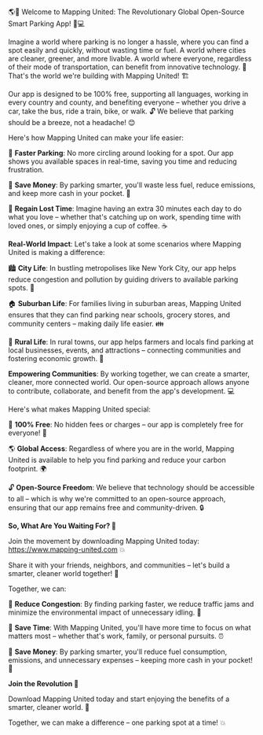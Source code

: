 🌎💫 Welcome to Mapping United: The Revolutionary Global Open-Source Smart Parking App! 🚗💻

Imagine a world where parking is no longer a hassle, where you can find a spot easily and quickly, without wasting time or fuel. A world where cities are cleaner, greener, and more livable. A world where everyone, regardless of their mode of transportation, can benefit from innovative technology. 🌟 That's the world we're building with Mapping United! 🏗️

Our app is designed to be 100% free, supporting all languages, working in every country and county, and benefiting everyone – whether you drive a car, take the bus, ride a train, bike, or walk. 🔓 We believe that parking should be a breeze, not a headache! 😊

Here's how Mapping United can make your life easier:

🔴 **Faster Parking**: No more circling around looking for a spot. Our app shows you available spaces in real-time, saving you time and reducing frustration.

💸 **Save Money**: By parking smarter, you'll waste less fuel, reduce emissions, and keep more cash in your pocket. 💸

🌟 **Regain Lost Time**: Imagine having an extra 30 minutes each day to do what you love – whether that's catching up on work, spending time with loved ones, or simply enjoying a cup of coffee. ☕️

**Real-World Impact**: Let's take a look at some scenarios where Mapping United is making a difference:

🏙️ **City Life**: In bustling metropolises like New York City, our app helps reduce congestion and pollution by guiding drivers to available parking spots. 🌆

🏠 **Suburban Life**: For families living in suburban areas, Mapping United ensures that they can find parking near schools, grocery stores, and community centers – making daily life easier. 👪

🌳 **Rural Life**: In rural towns, our app helps farmers and locals find parking at local businesses, events, and attractions – connecting communities and fostering economic growth. 🌾

**Empowering Communities**: By working together, we can create a smarter, cleaner, more connected world. Our open-source approach allows anyone to contribute, collaborate, and benefit from the app's development. 💻

Here's what makes Mapping United special:

💯 **100% Free**: No hidden fees or charges – our app is completely free for everyone! 🎁

🌎 **Global Access**: Regardless of where you are in the world, Mapping United is available to help you find parking and reduce your carbon footprint. 🌍

🔓 **Open-Source Freedom**: We believe that technology should be accessible to all – which is why we're committed to an open-source approach, ensuring that our app remains free and community-driven. 🔒

**So, What Are You Waiting For? 🎉**

Join the movement by downloading Mapping United today: https://www.mapping-united.com 💥

Share it with your friends, neighbors, and communities – let's build a smarter, cleaner world together! 🌈

Together, we can:

💪 **Reduce Congestion**: By finding parking faster, we reduce traffic jams and minimize the environmental impact of unnecessary idling. 🚗

🌟 **Save Time**: With Mapping United, you'll have more time to focus on what matters most – whether that's work, family, or personal pursuits. ⏰

💸 **Save Money**: By parking smarter, you'll reduce fuel consumption, emissions, and unnecessary expenses – keeping more cash in your pocket! 💸

**Join the Revolution 🌊**

Download Mapping United today and start enjoying the benefits of a smarter, cleaner world. 🌟

Together, we can make a difference – one parking spot at a time! 💥